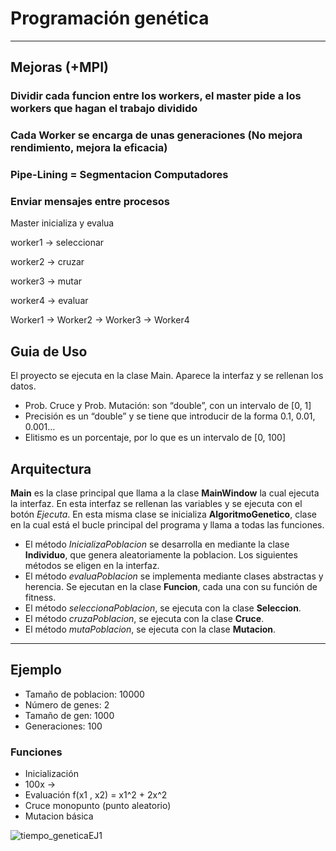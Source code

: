 # Programación genética

---

## Mejoras (+MPI)

### Dividir cada funcion entre los workers, el master pide a los workers que hagan el trabajo dividido

### Cada Worker se encarga de unas generaciones (No mejora rendimiento, mejora la eficacia)

### Pipe-Lining = Segmentacion Computadores

### Enviar mensajes entre procesos

Master inicializa y evalua

worker1 -> seleccionar

worker2 -> cruzar

worker3 -> mutar

worker4 -> evaluar


Worker1 -> Worker2 -> Worker3 -> Worker4



## Guia de Uso
El proyecto se ejecuta en la clase Main. Aparece la interfaz y se rellenan los datos. 
- Prob. Cruce y Prob. Mutación: son “double”, con un intervalo de [0, 1]
- Precisión es un “double” y se tiene que introducir de la forma 0.1, 0.01, 0.001…
- Elitismo es un porcentaje, por lo que es un intervalo de [0, 100]


## Arquitectura
__Main__ es la clase principal que llama a la clase __MainWindow__ la cual ejecuta la interfaz.
En esta interfaz se rellenan las variables y se ejecuta con el botón _Ejecuta_. En esta misma clase se inicializa __AlgoritmoGenetico__, clase en la cual está el bucle principal del programa y llama a todas las funciones.

- El método _InicializaPoblacion_ se desarrolla en mediante la clase __Individuo__, que genera aleatoriamente la poblacion.
Los siguientes métodos se eligen en la interfaz.
- El método _evaluaPoblacion_ se implementa mediante clases abstractas y herencia. Se ejecutan en la clase __Funcion__, cada una con su función de fitness.
- El método _seleccionaPoblacion_, se ejecuta con la clase __Seleccion__.
- El método _cruzaPoblacion_, se ejecuta con la clase __Cruce__.
- El método _mutaPoblacion_, se ejecuta con la clase __Mutacion__.


---

## Ejemplo
- Tamaño de poblacion: 10000
- Número de genes: 2
- Tamaño de gen: 1000
- Generaciones: 100

### Funciones
- Inicialización
- 100x ->
- Evaluación f(x1 , x2) = x1^2 + 2x^2
- Cruce monopunto (punto aleatorio)
- Mutacion  básica

![tiempo_geneticaEJ1](https://github.com/Danipiza/TFG/assets/98972125/4a44ddf2-259a-4eca-9ec0-a427696bb993)
